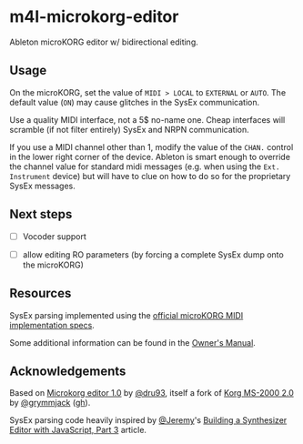 # m4l-microkorg-editor

Ableton microKORG editor w/ bidirectional editing.


## Usage

On the microKORG, set the value of `MIDI > LOCAL` to `EXTERNAL` or `AUTO`. The default value (`ON`) may cause glitches in the SysEx communication.

Use a quality MIDI interface, not a 5$ no-name one.
Cheap interfaces will scramble (if not filter entirely) SysEx and NRPN communication.

If you use a MIDI channel other than 1, modify the value of the `CHAN.` control in the lower right corner of the device. Ableton is smart enough to override the channel value for standard midi messages (e.g. when using the `Ext. Instrument` device) but will have to clue on how to do so for the proprietary SysEx messages.


## Next steps

- [ ] Vocoder support
- [ ] allow editing RO parameters (by forcing a complete SysEx dump onto the microKORG)


## Resources

SysEx parsing implemented using the [official microKORG MIDI implementation specs](http://i.korg.com/uploads/Support/MK1_633652915168960000.pdf).

Some additional information can be found in the [Owner's Manual](https://cdn.korg.com/us/support/download/files/8f226053113b3be59753dcce14e74cca.pdf).


## Acknowledgements

Based on [Microkorg editor 1.0](https://maxforlive.com/library/device/6404/microkorg-editor) by [@dru93](https://maxforlive.com/profile/user/dru93), itself a fork of [Korg MS-2000 2.0	](https://maxforlive.com/library/device/900/korg-ms-2000) by [@grymmjack](https://maxforlive.com/profile/user/grymmjack) ([gh](https://github.com/grymmjack)).

SysEx parsing code heavily inspired by [@Jeremy](https://cycling74.com/author/531ee78c4db05f8762373b5f)'s [Building a Synthesizer Editor with JavaScript, Part 3](https://cycling74.com/tutorials/building-a-synthesizer-editor-with-javascript-part-3) article.
